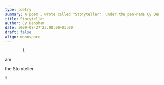 ```yaml
---
type: poetry
summary: A poem I wrote called "Storyteller", under the pen-name Cy Densham.
title: Storyteller
author: Cy Densham
date: 2009-08-27T23:00:00+01:00
draft: false
align: monospace
---
```

            i
am           

the
Storyteller

?
